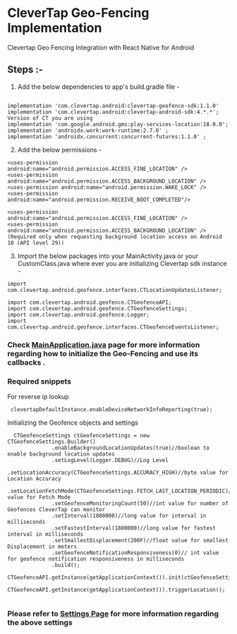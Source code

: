 # CleverTap Geo-Fencing Implementation
Clevertap Geo Fencing Integration with React Native for Android

## Steps :-
1) Add the below dependencies to app's build.gradle file - 

```

implementation 'com.clevertap.android:clevertap-geofence-sdk:1.1.0'
implementation 'com.clevertap.android:clevertap-android-sdk:4.*.*'; Version of CT you are using
implementation 'com.google.android.gms:play-services-location:18.0.0';
implementation 'androidx.work:work-runtime:2.7.0' ;
implementation 'androidx.concurrent:concurrent-futures:1.1.0' ;

```
2) Add the below permissions -

```
<uses-permission android:name="android.permission.ACCESS_FINE_LOCATION" />
<uses-permission android:name="android.permission.ACCESS_BACKGROUND_LOCATION" />
<uses-permission android:name="android.permission.WAKE_LOCK" />
<uses-permission android:name="android.permission.RECEIVE_BOOT_COMPLETED"/>

<uses-permission android:name="android.permission.ACCESS_FINE_LOCATION" />
<uses-permission android:name="android.permission.ACCESS_BACKGROUND_LOCATION" /> 
(Required only when requesting background location access on Android 10 (API level 29))
```

3) Import the below packages into your MainActivity.java or your CustomClass.java where ever you are initializing Clevertap sdk instance - 

```
import com.clevertap.android.geofence.interfaces.CTLocationUpdatesListener;

import com.clevertap.android.geofence.CTGeofenceAPI;
import com.clevertap.android.geofence.CTGeofenceSettings;
import com.clevertap.android.geofence.Logger;
import com.clevertap.android.geofence.interfaces.CTGeofenceEventsListener;

```


### Check [MainApplication.java](https://github.com/devennazareCT/Clevertap-React_Native/blob/master/android/app/src/main/java/com/ctreactnative/MainApplication.java) page for more information regarding how to initialize the Geo-Fencing and  use its callbacks .


### Required snippets 
For reverse ip lookup
```
 clevertapDefaultInstance.enableDeviceNetworkInfoReporting(true);

```
Initializing the Geofence objects and settings
```
  CTGeofenceSettings ctGeofenceSettings = new CTGeofenceSettings.Builder()
              .enableBackgroundLocationUpdates(true)//boolean to enable background location updates
              .setLogLevel(Logger.DEBUG)//Log Level
              .setLocationAccuracy(CTGeofenceSettings.ACCURACY_HIGH)//byte value for Location Accuracy
              .setLocationFetchMode(CTGeofenceSettings.FETCH_LAST_LOCATION_PERIODIC)//byte value for Fetch Mode
              .setGeofenceMonitoringCount(50)//int value for number of Geofences CleverTap can monitor
              .setInterval(1800000)//long value for interval in milliseconds
              .setFastestInterval(1800000)//long value for fastest interval in milliseconds
              .setSmallestDisplacement(200F)//float value for smallest Displacement in meters
              .setGeofenceNotificationResponsiveness(0)// int value for geofence notification responsiveness in milliseconds
              .build();
      CTGeofenceAPI.getInstance(getApplicationContext()).init(ctGeofenceSettings,clevertapDefaultInstance);
      CTGeofenceAPI.getInstance(getApplicationContext()).triggerLocation();


```
### Please refer to  [Settings Page](https://github.com/devennazareCT/Clevertap-React_Native/blob/master/android/settings.md) for more information regarding the above settings 
